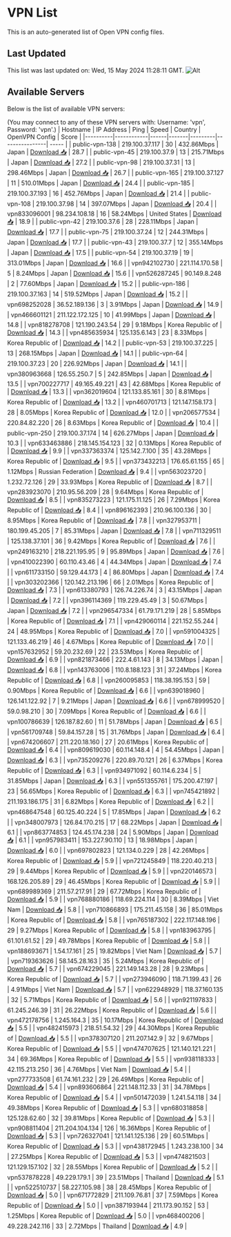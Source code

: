 # VPN List

This is an auto-generated list of Open VPN config files.

## Last Updated

This list was last updated on: Wed, 15 May 2024 11:28:11 GMT.
![Alt](https://repobeats.axiom.co/api/embed/186b98318ef1479477931607c1ad7d823f12451f.svg "Repobeats analytics image")

## Available Servers

Below is the list of available VPN servers:

(You may connect to any of these VPN servers with: Username: 'vpn', Password: 'vpn'.)
| Hostname | IP Address | Ping | Speed | Country | OpenVPN Config | Score |
|----------|------------|------|-------|---------|----------------| ----- |
| public-vpn-138 | 219.100.37.117 | 30 | 432.86Mbps | Japan | [Download 📥](./configs/server_0_JP.ovpn) | 28.7 |
| public-vpn-45 | 219.100.37.9 | 13 | 215.71Mbps | Japan | [Download 📥](./configs/server_1_JP.ovpn) | 27.2 |
| public-vpn-98 | 219.100.37.31 | 13 | 298.46Mbps | Japan | [Download 📥](./configs/server_2_JP.ovpn) | 26.7 |
| public-vpn-165 | 219.100.37.127 | 11 | 510.01Mbps | Japan | [Download 📥](./configs/server_3_JP.ovpn) | 24.4 |
| public-vpn-185 | 219.100.37.193 | 16 | 452.76Mbps | Japan | [Download 📥](./configs/server_4_JP.ovpn) | 21.4 |
| public-vpn-108 | 219.100.37.98 | 14 | 397.07Mbps | Japan | [Download 📥](./configs/server_5_JP.ovpn) | 20.4 |
| vpn833096001 | 98.234.108.18 | 16 | 58.24Mbps | United States | [Download 📥](./configs/server_6_US.ovpn) | 18.9 |
| public-vpn-42 | 219.100.37.6 | 28 | 228.11Mbps | Japan | [Download 📥](./configs/server_7_JP.ovpn) | 17.7 |
| public-vpn-75 | 219.100.37.24 | 12 | 244.31Mbps | Japan | [Download 📥](./configs/server_8_JP.ovpn) | 17.7 |
| public-vpn-43 | 219.100.37.7 | 12 | 355.14Mbps | Japan | [Download 📥](./configs/server_9_JP.ovpn) | 17.5 |
| public-vpn-54 | 219.100.37.19 | 19 | 313.01Mbps | Japan | [Download 📥](./configs/server_10_JP.ovpn) | 16.6 |
| vpn942102730 | 221.114.170.58 | 5 | 8.24Mbps | Japan | [Download 📥](./configs/server_11_JP.ovpn) | 15.6 |
| vpn526287245 | 90.149.8.248 | 2 | 77.60Mbps | Japan | [Download 📥](./configs/server_12_JP.ovpn) | 15.2 |
| public-vpn-186 | 219.100.37.163 | 14 | 519.52Mbps | Japan | [Download 📥](./configs/server_13_JP.ovpn) | 15.2 |
| vpn698252028 | 36.52.189.136 | 3 | 3.91Mbps | Japan | [Download 📥](./configs/server_14_JP.ovpn) | 14.9 |
| vpn466601121 | 211.122.172.125 | 10 | 41.99Mbps | Japan | [Download 📥](./configs/server_15_JP.ovpn) | 14.8 |
| vpn818278708 | 121.190.243.54 | 29 | 9.18Mbps | Korea Republic of | [Download 📥](./configs/server_16_KR.ovpn) | 14.3 |
| vpn485635934 | 125.135.6.143 | 23 | 8.33Mbps | Korea Republic of | [Download 📥](./configs/server_17_KR.ovpn) | 14.2 |
| public-vpn-53 | 219.100.37.225 | 13 | 268.15Mbps | Japan | [Download 📥](./configs/server_18_JP.ovpn) | 14.1 |
| public-vpn-64 | 219.100.37.23 | 20 | 226.92Mbps | Japan | [Download 📥](./configs/server_19_JP.ovpn) | 14.1 |
| vpn380963668 | 126.55.250.7 | 5 | 242.85Mbps | Japan | [Download 📥](./configs/server_20_JP.ovpn) | 13.5 |
| vpn700227717 | 49.165.49.221 | 43 | 42.68Mbps | Korea Republic of | [Download 📥](./configs/server_21_KR.ovpn) | 13.3 |
| vpn362019604 | 121.133.85.161 | 30 | 8.81Mbps | Korea Republic of | [Download 📥](./configs/server_22_KR.ovpn) | 13.2 |
| vpn460701713 | 121.147.158.173 | 28 | 8.05Mbps | Korea Republic of | [Download 📥](./configs/server_23_KR.ovpn) | 12.0 |
| vpn206577534 | 220.84.82.220 | 26 | 8.63Mbps | Korea Republic of | [Download 📥](./configs/server_24_KR.ovpn) | 10.4 |
| public-vpn-250 | 219.100.37.174 | 14 | 626.27Mbps | Japan | [Download 📥](./configs/server_25_JP.ovpn) | 10.3 |
| vpn633463886 | 218.145.154.123 | 32 | 0.13Mbps | Korea Republic of | [Download 📥](./configs/server_26_KR.ovpn) | 9.9 |
| vpn337363374 | 125.142.7.100 | 35 | 43.28Mbps | Korea Republic of | [Download 📥](./configs/server_27_KR.ovpn) | 9.5 |
| vpn373432213 | 176.65.61.155 | 65 | 1.12Mbps | Russian Federation | [Download 📥](./configs/server_28_RU.ovpn) | 9.4 |
| vpn563023720 | 1.232.72.126 | 29 | 33.93Mbps | Korea Republic of | [Download 📥](./configs/server_29_KR.ovpn) | 8.7 |
| vpn283923070 | 210.95.56.209 | 28 | 9.64Mbps | Korea Republic of | [Download 📥](./configs/server_30_KR.ovpn) | 8.5 |
| vpn835273223 | 121.175.11.125 | 26 | 7.29Mbps | Korea Republic of | [Download 📥](./configs/server_31_KR.ovpn) | 8.4 |
| vpn896162393 | 210.96.100.136 | 30 | 8.95Mbps | Korea Republic of | [Download 📥](./configs/server_32_KR.ovpn) | 7.8 |
| vpn327953711 | 180.199.45.205 | 7 | 85.31Mbps | Japan | [Download 📥](./configs/server_33_JP.ovpn) | 7.8 |
| vpn711329511 | 125.138.37.101 | 36 | 9.42Mbps | Korea Republic of | [Download 📥](./configs/server_34_KR.ovpn) | 7.6 |
| vpn249163210 | 218.221.195.95 | 9 | 95.89Mbps | Japan | [Download 📥](./configs/server_35_JP.ovpn) | 7.6 |
| vpn410022390 | 60.110.43.46 | 4 | 44.34Mbps | Japan | [Download 📥](./configs/server_36_JP.ovpn) | 7.4 |
| vpn611733150 | 59.129.44.173 | 4 | 86.80Mbps | Japan | [Download 📥](./configs/server_37_JP.ovpn) | 7.4 |
| vpn303202366 | 120.142.213.196 | 66 | 2.01Mbps | Korea Republic of | [Download 📥](./configs/server_38_KR.ovpn) | 7.3 |
| vpn613380793 | 126.74.226.74 | 3 | 43.15Mbps | Japan | [Download 📥](./configs/server_39_JP.ovpn) | 7.2 |
| vpn396114369 | 119.229.45.49 | 3 | 50.67Mbps | Japan | [Download 📥](./configs/server_40_JP.ovpn) | 7.2 |
| vpn296547334 | 61.79.171.219 | 28 | 5.85Mbps | Korea Republic of | [Download 📥](./configs/server_41_KR.ovpn) | 7.1 |
| vpn429060114 | 221.152.55.244 | 24 | 48.95Mbps | Korea Republic of | [Download 📥](./configs/server_42_KR.ovpn) | 7.0 |
| vpn591004325 | 121.133.46.219 | 46 | 4.67Mbps | Korea Republic of | [Download 📥](./configs/server_43_KR.ovpn) | 7.0 |
| vpn157632952 | 59.20.232.69 | 22 | 23.53Mbps | Korea Republic of | [Download 📥](./configs/server_44_KR.ovpn) | 6.9 |
| vpn821873466 | 222.4.61.143 | 8 | 34.13Mbps | Japan | [Download 📥](./configs/server_45_JP.ovpn) | 6.8 |
| vpn143763006 | 110.8.188.123 | 31 | 37.24Mbps | Korea Republic of | [Download 📥](./configs/server_46_KR.ovpn) | 6.8 |
| vpn260095853 | 118.38.195.153 | 59 | 0.90Mbps | Korea Republic of | [Download 📥](./configs/server_47_KR.ovpn) | 6.6 |
| vpn639018960 | 126.141.122.92 | 7 | 9.21Mbps | Japan | [Download 📥](./configs/server_48_JP.ovpn) | 6.6 |
| vpn678999520 | 59.0.98.210 | 30 | 7.09Mbps | Korea Republic of | [Download 📥](./configs/server_49_KR.ovpn) | 6.6 |
| vpn100786639 | 126.187.82.60 | 11 | 51.78Mbps | Japan | [Download 📥](./configs/server_50_JP.ovpn) | 6.5 |
| vpn561709748 | 59.84.157.28 | 15 | 31.76Mbps | Japan | [Download 📥](./configs/server_51_JP.ovpn) | 6.4 |
| vpn674206607 | 211.220.18.160 | 27 | 20.61Mbps | Korea Republic of | [Download 📥](./configs/server_52_KR.ovpn) | 6.4 |
| vpn809619030 | 60.114.148.4 | 4 | 54.45Mbps | Japan | [Download 📥](./configs/server_53_JP.ovpn) | 6.3 |
| vpn735209276 | 220.89.70.121 | 26 | 6.37Mbps | Korea Republic of | [Download 📥](./configs/server_54_KR.ovpn) | 6.3 |
| vpn934971092 | 60.114.6.234 | 5 | 31.85Mbps | Japan | [Download 📥](./configs/server_55_JP.ovpn) | 6.3 |
| vpn551355761 | 175.200.47.197 | 23 | 56.65Mbps | Korea Republic of | [Download 📥](./configs/server_56_KR.ovpn) | 6.3 |
| vpn745421892 | 211.193.186.175 | 31 | 6.82Mbps | Korea Republic of | [Download 📥](./configs/server_57_KR.ovpn) | 6.2 |
| vpn468647548 | 60.125.40.224 | 5 | 17.85Mbps | Japan | [Download 📥](./configs/server_58_JP.ovpn) | 6.2 |
| vpn348007973 | 126.84.170.215 | 17 | 68.22Mbps | Japan | [Download 📥](./configs/server_59_JP.ovpn) | 6.1 |
| vpn863774853 | 124.45.174.238 | 24 | 5.90Mbps | Japan | [Download 📥](./configs/server_60_JP.ovpn) | 6.1 |
| vpn957983411 | 153.227.90.110 | 13 | 18.98Mbps | Japan | [Download 📥](./configs/server_61_JP.ovpn) | 6.0 |
| vpn697802823 | 121.134.0.229 | 28 | 42.26Mbps | Korea Republic of | [Download 📥](./configs/server_62_KR.ovpn) | 5.9 |
| vpn721245849 | 118.220.40.213 | 29 | 9.44Mbps | Korea Republic of | [Download 📥](./configs/server_63_KR.ovpn) | 5.9 |
| vpn220146573 | 168.126.205.89 | 29 | 46.45Mbps | Korea Republic of | [Download 📥](./configs/server_64_KR.ovpn) | 5.9 |
| vpn689989369 | 211.57.217.91 | 29 | 67.72Mbps | Korea Republic of | [Download 📥](./configs/server_65_KR.ovpn) | 5.9 |
| vpn768880186 | 118.69.224.114 | 30 | 8.39Mbps | Viet Nam | [Download 📥](./configs/server_66_VN.ovpn) | 5.8 |
| vpn710866893 | 175.211.45.158 | 36 | 85.01Mbps | Korea Republic of | [Download 📥](./configs/server_67_KR.ovpn) | 5.8 |
| vpn765187302 | 222.117.148.196 | 29 | 9.27Mbps | Korea Republic of | [Download 📥](./configs/server_68_KR.ovpn) | 5.8 |
| vpn183963795 | 61.101.61.52 | 29 | 49.78Mbps | Korea Republic of | [Download 📥](./configs/server_69_KR.ovpn) | 5.8 |
| vpn188693671 | 1.54.17.161 | 25 | 19.82Mbps | Viet Nam | [Download 📥](./configs/server_70_VN.ovpn) | 5.7 |
| vpn719363626 | 58.145.28.163 | 35 | 5.24Mbps | Korea Republic of | [Download 📥](./configs/server_71_KR.ovpn) | 5.7 |
| vpn674229045 | 221.149.143.28 | 28 | 9.23Mbps | Korea Republic of | [Download 📥](./configs/server_72_KR.ovpn) | 5.7 |
| vpn273946090 | 118.71.199.43 | 26 | 4.91Mbps | Viet Nam | [Download 📥](./configs/server_73_VN.ovpn) | 5.7 |
| vpn622948929 | 118.37.160.135 | 32 | 5.71Mbps | Korea Republic of | [Download 📥](./configs/server_74_KR.ovpn) | 5.6 |
| vpn921197833 | 61.245.246.39 | 31 | 26.22Mbps | Korea Republic of | [Download 📥](./configs/server_75_KR.ovpn) | 5.6 |
| vpn472178756 | 1.245.164.3 | 35 | 10.17Mbps | Korea Republic of | [Download 📥](./configs/server_76_KR.ovpn) | 5.5 |
| vpn482415973 | 218.51.54.32 | 29 | 44.30Mbps | Korea Republic of | [Download 📥](./configs/server_77_KR.ovpn) | 5.5 |
| vpn378307120 | 211.207.142.9 | 32 | 9.67Mbps | Korea Republic of | [Download 📥](./configs/server_78_KR.ovpn) | 5.5 |
| vpn474707625 | 121.140.121.221 | 34 | 69.36Mbps | Korea Republic of | [Download 📥](./configs/server_79_KR.ovpn) | 5.5 |
| vpn938118333 | 42.115.213.250 | 36 | 4.76Mbps | Viet Nam | [Download 📥](./configs/server_80_VN.ovpn) | 5.4 |
| vpn277733508 | 61.74.161.232 | 29 | 26.49Mbps | Korea Republic of | [Download 📥](./configs/server_81_KR.ovpn) | 5.4 |
| vpn893606864 | 221.148.112.33 | 31 | 34.78Mbps | Korea Republic of | [Download 📥](./configs/server_82_KR.ovpn) | 5.4 |
| vpn501472039 | 1.241.54.118 | 34 | 49.38Mbps | Korea Republic of | [Download 📥](./configs/server_83_KR.ovpn) | 5.3 |
| vpn680318858 | 125.128.62.60 | 32 | 39.81Mbps | Korea Republic of | [Download 📥](./configs/server_84_KR.ovpn) | 5.3 |
| vpn908811404 | 211.204.104.134 | 126 | 16.36Mbps | Korea Republic of | [Download 📥](./configs/server_85_KR.ovpn) | 5.3 |
| vpn726327041 | 121.141.125.136 | 29 | 60.51Mbps | Korea Republic of | [Download 📥](./configs/server_86_KR.ovpn) | 5.3 |
| vpn438172945 | 1.243.238.100 | 34 | 27.25Mbps | Korea Republic of | [Download 📥](./configs/server_87_KR.ovpn) | 5.3 |
| vpn474821503 | 121.129.157.102 | 32 | 28.55Mbps | Korea Republic of | [Download 📥](./configs/server_88_KR.ovpn) | 5.2 |
| vpn537878228 | 49.229.179.1 | 39 | 23.51Mbps | Thailand | [Download 📥](./configs/server_89_TH.ovpn) | 5.1 |
| vpn522510737 | 58.227.105.98 | 38 | 28.45Mbps | Korea Republic of | [Download 📥](./configs/server_90_KR.ovpn) | 5.0 |
| vpn671772829 | 211.109.76.81 | 37 | 7.59Mbps | Korea Republic of | [Download 📥](./configs/server_91_KR.ovpn) | 5.0 |
| vpn387193944 | 211.173.90.152 | 53 | 1.25Mbps | Korea Republic of | [Download 📥](./configs/server_92_KR.ovpn) | 5.0 |
| vpn468400206 | 49.228.242.116 | 33 | 2.72Mbps | Thailand | [Download 📥](./configs/server_93_TH.ovpn) | 4.9 |
